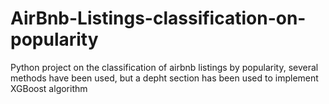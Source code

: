 # AirBnb-Listings-classification-on-popularity
Python project on the classification of airbnb listings by popularity, several methods have been used, but a depht section has been used to implement XGBoost algorithm
